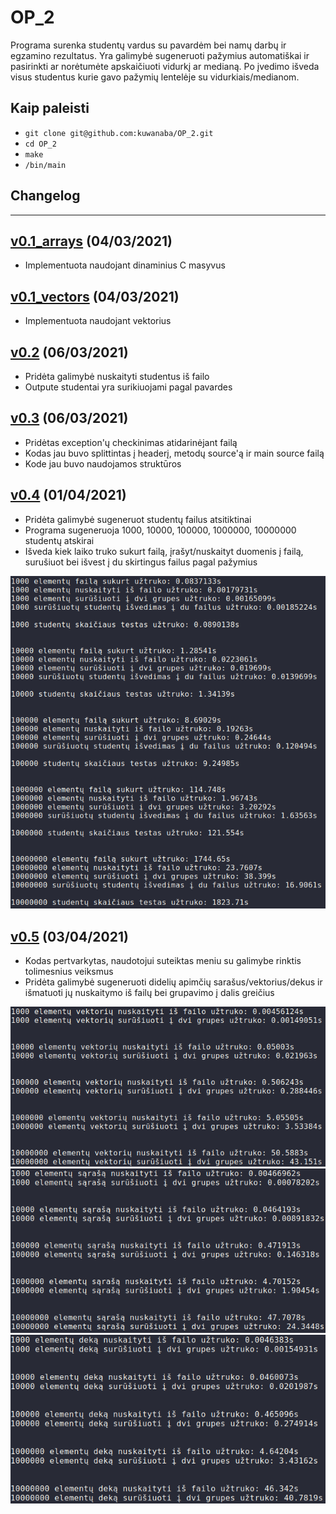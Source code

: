# OP_2

Programa surenka studentų vardus su pavardėm bei namų darbų ir egzamino rezultatus.
Yra galimybė sugeneruoti pažymius automatiškai ir pasirinkti ar norėtumėte apskaičiuoti vidurkį ar medianą.
Po įvedimo išveda visus studentus kurie gavo pažymių lentelėje su vidurkiais/medianom.


## Kaip paleisti

 - `git clone git@github.com:kuwanaba/OP_2.git`
 - `cd OP_2`
 - `make`
 - `/bin/main`
 
 
## Changelog
 
 ---
 
## [v0.1_arrays](https://github.com/kuwanaba/OP_2/tree/v0.1_arrays) (04/03/2021)
 - Implementuota naudojant dinaminius C masyvus
## [v0.1_vectors](https://github.com/kuwanaba/OP_2/tree/v0.1_vectors) (04/03/2021)
 - Implementuota naudojant vektorius
## [v0.2](https://github.com/kuwanaba/OP_2/tree/v0.2) (06/03/2021)
 - Pridėta galimybė nuskaityti studentus iš failo
 - Outpute studentai yra surikiuojami pagal pavardes
## [v0.3](https://github.com/kuwanaba/OP_2/tree/v0.3) (06/03/2021)
 - Pridėtas exception'ų checkinimas atidarinėjant failą
 - Kodas jau buvo splittintas į headerį, metodų source'ą ir main source failą
 - Kode jau buvo naudojamos struktūros
## [v0.4](https://github.com/kuwanaba/OP_2/tree/v0.4) (01/04/2021)
 - Pridėta galimybė sugeneruot studentų failus atsitiktinai
 - Programa sugeneruoja 1000, 10000, 100000, 1000000, 10000000 studentų atskirai
 - Išveda kiek laiko truko sukurt failą, įrašyt/nuskaityt duomenis į failą, surušiuot bei išvest į du skirtingus failus pagal pažymius

![](demo.png)

## [v0.5](https://github.com/kuwanaba/OP_2/tree/v0.5) (03/04/2021)
 - Kodas pertvarkytas, naudotojui suteiktas meniu su galimybe rinktis tolimesnius veiksmus
 - Pridėta galimybė sugeneruoti didelių apimčių sarašus/vektorius/dekus ir išmatuoti jų nuskaitymo iš failų bei grupavimo į dalis greičius

![](test_vector.png)
![](test_list.png)
![](test_deque.png)
